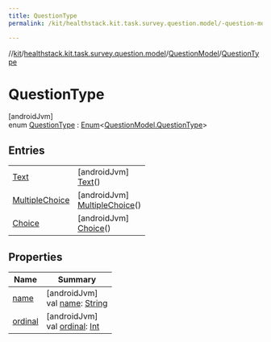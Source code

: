 ```yaml
---
title: QuestionType
permalink: /kit/healthstack.kit.task.survey.question.model/-question-model/-question-type/index.html

---
```

//[kit](../../../../index.html)/[healthstack.kit.task.survey.question.model](../../index.html)/[QuestionModel](../index.html)/[QuestionType](index.html)



# QuestionType



[androidJvm]\
enum [QuestionType](index.html) : [Enum](https://kotlinlang.org/api/latest/jvm/stdlib/kotlin/-enum/index.html)&lt;[QuestionModel.QuestionType](index.html)&gt;



## Entries


| | |
|---|---|
| [Text](-text/index.html) | [androidJvm]<br>[Text](-text/index.html)() |
| [MultipleChoice](-multiple-choice/index.html) | [androidJvm]<br>[MultipleChoice](-multiple-choice/index.html)() |
| [Choice](-choice/index.html) | [androidJvm]<br>[Choice](-choice/index.html)() |


## Properties


| Name | Summary |
|---|---|
| [name](../../../healthstack.kit.ui/-button-shape/-s-q-u-a-r-e/index.html#-372974862%2FProperties%2F-106109196) | [androidJvm]<br>val [name](../../../healthstack.kit.ui/-button-shape/-s-q-u-a-r-e/index.html#-372974862%2FProperties%2F-106109196): [String](https://kotlinlang.org/api/latest/jvm/stdlib/kotlin/-string/index.html) |
| [ordinal](../../../healthstack.kit.ui/-button-shape/-s-q-u-a-r-e/index.html#-739389684%2FProperties%2F-106109196) | [androidJvm]<br>val [ordinal](../../../healthstack.kit.ui/-button-shape/-s-q-u-a-r-e/index.html#-739389684%2FProperties%2F-106109196): [Int](https://kotlinlang.org/api/latest/jvm/stdlib/kotlin/-int/index.html) |

